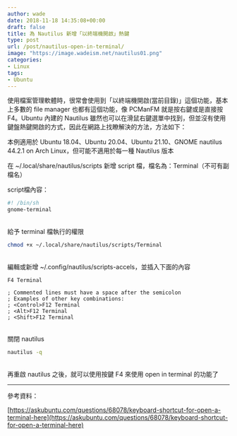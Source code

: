 ```yaml
---
author: wade
date: 2018-11-18 14:35:08+00:00
draft: false
title: 為 Nautilus 新增「以終端機開啟」熱鍵
type: post
url: /post/nautilus-open-in-terminal/
image: "https://image.wadeism.net/nautilus01.png"
categories:
- Linux
tags:
- Ubuntu
---
```


使用檔案管理軟體時，很常會使用到「以終端機開啟(當前目錄)」這個功能，基本上多數的 file manager 也都有這個功能，像 PCManFM 就是按右鍵或是直接按 F4。Ubuntu 內建的 Nautilus 雖然也可以在滑鼠右鍵選單中找到，但並沒有使用鍵盤熱鍵開啟的方式，因此在網路上找瞭解決的方法，方法如下：

<span class="hl-red">本例適用於 Ubuntu 18.04、Ubuntu 20.04、Ubuntu 21.10、GNOME nautilus 44.2.1 on Arch Linux，但可能不適用於每一種 Nautilus 版本</span>

在 <span class="hl-blue">~/.local/share/nautilus/scripts</span> 新增 script 檔，檔名為：Terminal（不可有副檔名）

script檔內容：

```bash
#! /bin/sh
gnome-terminal
```

\
給予 terminal 檔執行的權限
    
```bash
chmod +x ~/.local/share/nautilus/scripts/Terminal
```

\
編輯或新增 <span class="hl-blue">~/.config/nautilus/scripts-accels</span>，並插入下面的內容
    
```vim
F4 Terminal
 
; Commented lines must have a space after the semicolon
; Examples of other key combinations:
; <Control>F12 Terminal
; <Alt>F12 Terminal
; <Shift>F12 Terminal
```

\
關閉 nautilus
    
```bash
nautilus -q
```

\
再重啟 nautilus 之後，就可以使用按鍵 F4 來使用 open in terminal 的功能了


* * *


參考資料：

[https://askubuntu.com/questions/68078/keyboard-shortcut-for-open-a-terminal-here](https://askubuntu.com/questions/68078/keyboard-shortcut-for-open-a-terminal-here)
